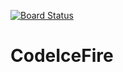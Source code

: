[![Board Status](https://dev.azure.com/fedorgorokhovik/7ca4808e-c080-41c3-91c4-d75f4aac5903/60945be6-d93e-48f0-9729-b9fb3b1cd7d0/_apis/work/boardbadge/6ca199c7-48ac-4640-a956-007f867ffbbc)](https://dev.azure.com/fedorgorokhovik/7ca4808e-c080-41c3-91c4-d75f4aac5903/_boards/board/t/60945be6-d93e-48f0-9729-b9fb3b1cd7d0/Microsoft.RequirementCategory)
# CodeIceFire

